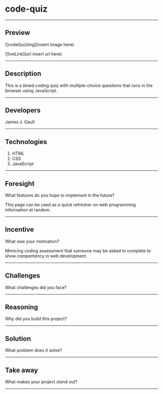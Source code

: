 # code-quiz

---

## Preview

![codeQuizImg](insert image here)

![liveLink](url insert url here)

---

## Description

This is a timed coding quiz with multiple-choice questions that runs in the browser using JavaScript.

---

## Developers

James J. Gault

---

## Technologies

1. HTML
2. CSS
3. JavaScript

---

## Foresight

What features do you hope to implement in the future?

This page can be used as a quick refresher on web programming information at random.

---

## Incentive

What was your motivation?

Mimicing coding assessment that someone may be asked to complete to show compentency in web development.

---

## Challenges

What challenges did you face?

---

## Reasoning

Why did you build this project?

---

## Solution

What problem does it solve?

---

## Take away

What makes your project stand out?

---